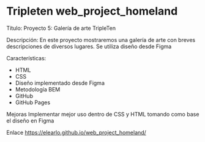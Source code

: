 # Tripleten web_project_homeland

Título:
Proyecto 5: Galería de arte TripleTen

Descripción:
En este proyecto mostraremos una galería de arte con breves descripciones de diversos lugares. Se utiliza diseño desde Figma

Características:

- HTML
- CSS
- Diseño implementado desde Figma
- Metodología BEM
- GitHub
- GitHub Pages

Mejoras
Implementar mejor uso dentro de CSS y HTML tomando como base el diseño en Figma

Enlace
https://elearlo.github.io/web_project_homeland/
